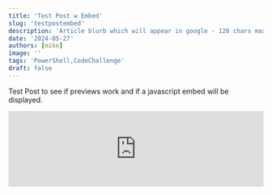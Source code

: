```yaml
---
title: 'Test Post w Embed'
slug: 'testpostembed'
description: 'Article blurb which will appear in google - 120 chars max'
date: '2024-05-27'
authors: [mike]
image: ''
tags: 'PowerShell,CodeChallenge'
draft: false
---
```




Test Post to see if previews work and if a javascript embed will be displayed.

<script src="https://meiro-prod.fra1.digitaloceanspaces.com/iframeResizer.min.js"></script>
<iframe id="meiro_8081374" src="https://go.meiro.cc/8081374" width="100%" frameborder="0"></iframe>
<script>
  iFrameResize({
    checkOrigin: false,
    heightCalculationMethod: 'grow',
  }, '#meiro_8081374');
</script>

